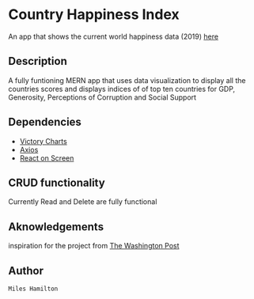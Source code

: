 # Country Happiness Index

An app that shows the current world happiness data (2019) [here]('https://countryhappinessindex.vercel.app/')

## Description

A fully funtioning MERN app that uses data visualization to display all the countries scores and displays indices of of top ten countries for GDP, Generosity, Perceptions of Corruption and Social Support

## Dependencies

- [Victory Charts]('https://formidable.com/open-source/victory/')
- [Axios]('https://www.npmjs.com/package/axios')
- [React on Screen]('https://github.com/fkhadra/react-on-screen')

## CRUD functionality

Currently Read and Delete are fully functional

## Aknowledgements

inspiration for the project from [The Washington Post]('https://github.com/fkhadra/react-on-screen')

## Author

    Miles Hamilton
